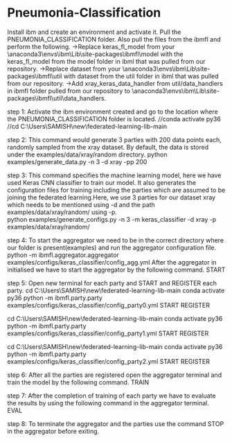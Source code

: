 # Pneumonia-Classification
Install ibm and create an environment and activate it.
Pull the PNEUMONIA_CLASSIFICATION folder.
Also pull the files from the ibmfl and perform the following.
->Replace keras_fl_model from your \anaconda3\envs\ibm\Lib\site-packages\ibmfl\model with the keras_fl_model from the model folder in ibml that was pulled from our repository. 
->Replace dataset from your \anaconda3\envs\ibm\Lib\site-packages\ibmfl\util with dataset from the util folder in ibml that was pulled from our repository.
->Add xray_keras_data_handler from util/data_handlers in ibmfl folder pulled from our repository to \anaconda3\envs\ibm\Lib\site-packages\ibmfl\util\data_handlers.

step 1:
Activate the ibm environment created  and go to the location where the PNEUMONIA_CLASSIFICATION folder is located.
//conda activate py36
//cd C:\Users\SAMISH\new\federated-learning-lib-main

step 2:
This command would generate 3 parties with 200 data points each, randomly sampled from the xray dataset. By default, the data is stored under the examples/data/xray/random directory.
python examples/generate_data.py -n 3 -d xray -pp 200

step 3:
This command specifies the machine learning model, here we have used Keras CNN classifier to train our model. It also generates the configuration files for training including the parties which are assumed to be joining the federated learning.Here, we use 3 parties for our dataset xray which needs to be mentioned using -d and the path examples/data/xray/random/ using -p.  
python  examples/generate_configs.py -n 3 -m keras_classifier -d xray -p examples/data/xray/random/

step 4:
To start the aggregator we need to be in the correct directory where our folder is present(examples) and run the aggregator configuration file. 
python -m ibmfl.aggregator.aggregator examples/configs/keras_classifier/config_agg.yml 
After the aggregator in initialised we have to start the aggregator by the following command.
START

step 5:
Open new terminal for each party and START and REGISTER each party.
cd C:\Users\SAMISH\new\federated-learning-lib-main
conda activate py36
python -m ibmfl.party.party examples/configs/keras_classifier/config_party0.yml
START
REGISTER

cd C:\Users\SAMISH\new\federated-learning-lib-main
conda activate py36
python -m ibmfl.party.party examples/configs/keras_classifier/config_party1.yml
START
REGISTER

cd C:\Users\SAMISH\new\federated-learning-lib-main
conda activate py36
python -m ibmfl.party.party examples/configs/keras_classifier/config_party2.yml
START
REGISTER

step 6:
After all the parties are registered open the aggregator terminal and train the model by the following command.
TRAIN

step 7:
After the completion of training of each party we have to evaluate the results by using the following command in the aggregator terminal.
EVAL

step 8:
To terminate the aggregator and the parties use the command STOP in the aggregator before exiting.

